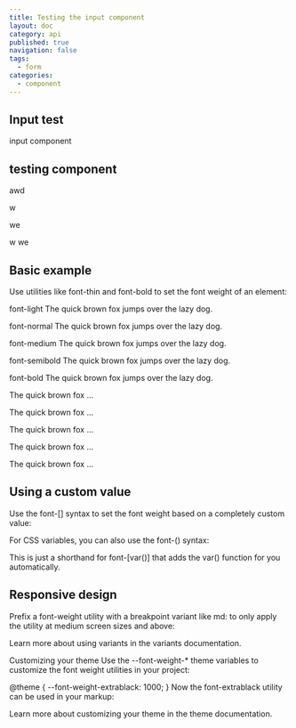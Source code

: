 ```yaml
---
title: Testing the input component
layout: doc
category: api
published: true
navigation: false
tags:
  - form
categories:
  - component
---
```

## Input test

input component

## testing component

awd

w

we

w
we
## Basic example
Use utilities like font-thin and font-bold to set the font weight of an element:

font-light
The quick brown fox jumps over the lazy dog.

font-normal
The quick brown fox jumps over the lazy dog.

font-medium
The quick brown fox jumps over the lazy dog.

font-semibold
The quick brown fox jumps over the lazy dog.

font-bold
The quick brown fox jumps over the lazy dog.

<p class="font-light ...">The quick brown fox ...</p>
<p class="font-normal ...">The quick brown fox ...</p>
<p class="font-medium ...">The quick brown fox ...</p>
<p class="font-semibold ...">The quick brown fox ...</p>
<p class="font-bold ...">The quick brown fox ...</p>

## Using a custom value
Use the font-[<value>] syntax to set the font weight based on a completely custom value:

<p class="font-[1000] ...">
  <!-- ... -->
</p>
For CSS variables, you can also use the font-(<custom-property>) syntax:

<p class="font-(--my-font-weight) ...">
  <!-- ... -->
</p>
This is just a shorthand for font-[var(<custom-property>)] that adds the var() function for you automatically.

## Responsive design
Prefix a font-weight utility with a breakpoint variant like md: to only apply the utility at medium screen sizes and above:

<p class="font-normal md:font-bold ...">
  <!-- ... -->
</p>
Learn more about using variants in the variants documentation.

Customizing your theme
Use the --font-weight-* theme variables to customize the font weight utilities in your project:

@theme {
--font-weight-extrablack: 1000;
}
Now the font-extrablack utility can be used in your markup:

<div class="font-extrablack">
  <!-- ... -->
</div>
Learn more about customizing your theme in the theme documentation.
